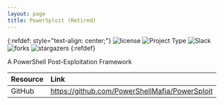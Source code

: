 ```yaml
---
layout: page
title: PowerSploit (Retired)
---
```


{:refdef: style="text-align: center;"}
![license](https://img.shields.io/badge/license-BSD--3--Clause-02B36C) ![Project Type](https://img.shields.io/badge/type-Red%20Team-FF7E79) ![Slack](https://img.shields.io/badge/language-PowerShell-5465FF) ![forks](https://img.shields.io/github/forks/PowerShellMafia/PowerSploit?color=0F0B38&style=social) ![stargazers](https://img.shields.io/github/stars/PowerShellMafia/PowerSploit?color=5465FF&style=social)
{:refdef}

A PowerShell Post-Exploitation Framework

|Resource|Link|
| :--- | :--- |
|GitHub|<https://github.com/PowerShellMafia/PowerSploit>|
